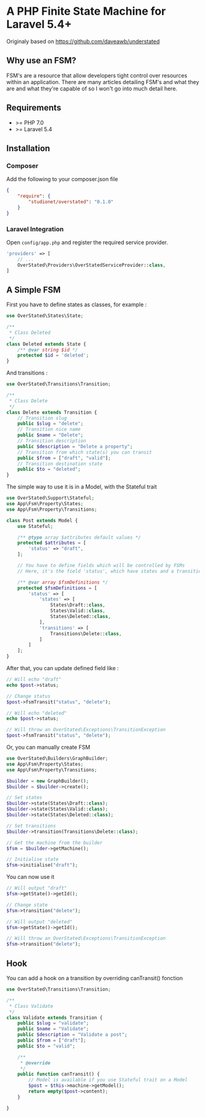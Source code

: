 A PHP Finite State Machine for Laravel 5.4+
==========================

Originaly based on https://github.com/daveawb/understated

## Why use an FSM?
FSM's are a resource that allow developers tight control over resources within an application. There are many
articles detailing FSM's and what they are and what they're capable of so I won't go into much detail here.

## Requirements
- \>= PHP 7.0
- \>= Laravel 5.4

## Installation
### Composer
Add the following to your composer.json file

````json
{
    "require": {
        "studionet/overstated": "0.1.0"
    }
}
````

### Laravel Integration
Open `config/app.php` and register the required service provider.

```php
'providers' => [
    // ...
    OverStated\Providers\OverStatedServiceProvider::class,
]
```

## A Simple FSM

First you have to define states as classes, for example :

````php
use OverStated\States\State;

/**
 * Class Deleted
 */
class Deleted extends State {
	/** @var string $id */
	protected $id = 'deleted';
}
````

And transitions :

````php
use OverStated\Transitions\Transition;

/**
 * Class Delete
 */
class Delete extends Transition {
	// Transition slug
	public $slug = "delete";
	// Transition nice name
	public $name = "Delete";
	// Transition description
	public $description = "Delete a property";
	// Transition from which state(s) you can transit
	public $from = ["draft", "valid"];
	// Transition destination state
	public $to = "deleted";
}
````

The simple way to use it is in a Model, with the Stateful trait

````php
use OverStated\Support\Stateful;
use App\Fsm\Property\States;
use App\Fsm\Property\Transitions;

class Post extends Model {
	use Stateful;

	/** @type array $attributes default values */
	protected $attributes = [
		'status' => "draft",
	];

	// You have to define fields which will be controlled by FSMs
	// Here, it's the field 'status', which have states and a transition

	/** @var array $fsmDefinitions */
	protected $fsmDefinitions = [
		'status' => [
			'states' => [
				States\Draft::class,
				States\Valid::class,
				States\Deleted::class,
			],
			'transitions' => [
				Transitions\Delete::class,
			]
		]
	];
}
````

After that, you can update defined field like :
````php
// Will echo "draft"
echo $post->status;

// Change status
$post->fsmTransit("status", "delete");

// Will echo "deleted"
echo $post->status;

// Will throw an OverStated\Exceptions\TransitionException
$post->fsmTransit("status", "delete");
````


Or, you can manually create FSM

````php
use OverStated\Builders\GraphBuilder;
use App\Fsm\Property\States;
use App\Fsm\Property\Transitions;

$builder = new GraphBuilder();
$builder = $builder->create();

// Set states
$builder->state(States\Draft::class);
$builder->state(States\Valid::class);
$builder->state(States\Deleted::class);

// Set transitions
$builder->transition(Transitions\Delete::class);

// Get the machine from the builder
$fsm = $builder->getMachine();

// Initialise state
$fsm->initialise("draft");
````

You can now use it

````php
// Will output "draft"
$fsm->getState()->getId();

// Change state
$fsm->transition("delete");

// Will output "deleted"
$fsm->getState()->getId();

// Will throw an OverStated\Exceptions\TransitionException
$fsm->transition("delete");
````

## Hook
You can add a hook on a transition by overriding canTransit() fonction

````php
use OverStated\Transitions\Transition;

/**
 * Class Validate
 */
class Validate extends Transition {
	public $slug = "validate";
	public $name = "Validate";
	public $description = "Validate a post";
	public $from = ["draft"];
	public $to = "valid";

	/**
	 * @override
	 */
	public function canTransit() {
		// Model is available if you use Stateful trait on a Model
		$post = $this->machine->getModel();
		return empty($post->content);
	}

}
````

